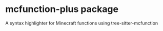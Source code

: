 # mcfunction-plus package

A syntax highlighter for Minecraft functions using tree-sitter-mcfunction
